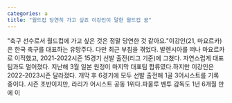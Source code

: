 ```yaml
---
categories: a
title: "월드컵 당연히 가고 싶죠 이강인이 말한 월드컵 꿈"
---
```

"축구 선수로서 월드컵에 가고 싶은 것은 정말 당연한 것 같아요."이강인(21, 마요르카)은 한국 축구를 대표하는 유망주다. 다만 최근 부침을 겪었다. 발렌시아를 떠나 마요르카로 이적했고, 2021-2022시즌 15경기 선발 출전(리그 기준)에 그쳤다. 자연스럽게 대표팀과도 멀어졌다. 지난해 3월 일본 원정이 마지막 대표팀 합류였다.하지만 이강인은 2022-2023시즌 달라졌다. 개막 후 6경기에 모두 선발 출전해 1골 3어시스트를 기록 중이다. 시즌 초반이지만, 라리가 어시스트 공동 1위다.파울루 벤투 감독도 1년 6개월 만에 이